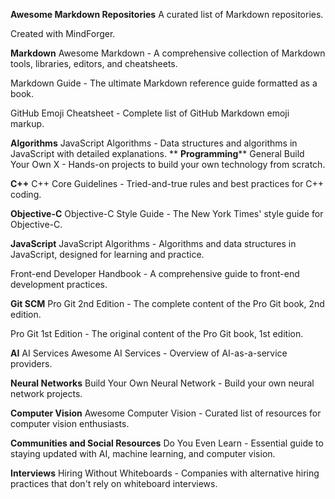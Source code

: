 **Awesome Markdown Repositories**
A curated list of Markdown repositories.

Created with MindForger.

**Markdown**
Awesome Markdown - A comprehensive collection of Markdown tools, libraries, editors, and cheatsheets.

Markdown Guide - The ultimate Markdown reference guide formatted as a book.

GitHub Emoji Cheatsheet - Complete list of GitHub Markdown emoji markup.

**Algorithms**
JavaScript Algorithms - Data structures and algorithms in JavaScript with detailed explanations.
**
**Programming****
General
Build Your Own X - Hands-on projects to build your own technology from scratch.

**C++**
C++ Core Guidelines - Tried-and-true rules and best practices for C++ coding.

**Objective-C**
Objective-C Style Guide - The New York Times' style guide for Objective-C.

**JavaScript**
JavaScript Algorithms - Algorithms and data structures in JavaScript, designed for learning and practice.

Front-end Developer Handbook - A comprehensive guide to front-end development practices.

**Git SCM**
Pro Git 2nd Edition - The complete content of the Pro Git book, 2nd edition.

Pro Git 1st Edition - The original content of the Pro Git book, 1st edition.

**AI**
AI Services
Awesome AI Services - Overview of AI-as-a-service providers.

**Neural Networks**
Build Your Own Neural Network - Build your own neural network projects.

**Computer Vision**
Awesome Computer Vision - Curated list of resources for computer vision enthusiasts.

**Communities and Social Resources**
Do You Even Learn - Essential guide to staying updated with AI, machine learning, and computer vision.

**Interviews**
Hiring Without Whiteboards - Companies with alternative hiring practices that don't rely on whiteboard interviews.
